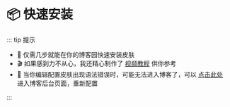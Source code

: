 # 📦 快速安装

::: tip 提示

- 🚀 仅需几步就能在你的博客园快速安装皮肤
- 🎬 如果感到力不从心，我还精心制作了 [视频教程](https://www.bilibili.com/video/BV1ik4y167BY) 供你参考
- 👾 当你编辑配置皮肤出现语法错误时，可能无法进入博客了，可以 [点击此处](https://i.cnblogs.com/settings) 进入博客后台页面，重新配置

:::

<Guide />
